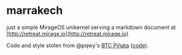 # marrakech

just a simple MirageOS unikernel serving a markdown document at [http://retreat.mirage.io](http://retreat.mirage.io)

Code and style stolen from @pqwy's [BTC Piñata](http://ownme.ipredator.se) ([code](https://github.com/mirleft/btc-pinata)).
